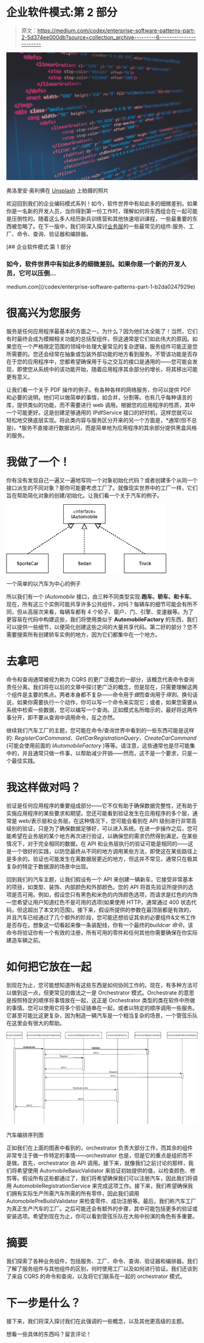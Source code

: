 # 企业软件模式:第 2 部分

> 原文：<https://medium.com/codex/enterprise-software-patterns-part-2-5d374ee000db?source=collection_archive---------6----------------------->

![](img/6ac31eb45c57ce7ae86640e69e733cc4.png)

弗洛里安·奥利佛在 [Unsplash](https://unsplash.com?utm_source=medium&utm_medium=referral) 上拍摄的照片

欢迎回到我们的企业编码模式系列！如今，软件世界中有如此多的细微差别。如果你是一名新的开发人员，当你得到第一份工作时，理解如何将东西组合在一起可能是压倒性的。随着这么多人经历新兵训练营和其他快速培训课程，一些最重要的东西被忽略了。在下一版中，我们将深入探讨[业务层](/codex/enterprise-software-patterns-part-1-b2da0247929e)的一些最常见的组件:服务、工厂、命令、查询、验证器和编排器。

[](/codex/enterprise-software-patterns-part-1-b2da0247929e) [## 企业软件模式:第 1 部分

### 如今，软件世界中有如此多的细微差别。如果你是一个新的开发人员，它可以压倒…

medium.com](/codex/enterprise-software-patterns-part-1-b2da0247929e) 

# 很高兴为您服务

服务是任何应用程序最基本的方面之一。为什么？因为他们太全能了！当然，它们有时最终会成为模糊相关功能的总括型组件，但这通常是它们如此伟大的原因。如果您在一个严格限定范围的领域中处理大量常见的复杂逻辑，服务组件可能正是您所需要的。您还会经常在抽象或包装外部功能的地方看到服务。不管该功能是否存在于您的应用程序中，您都希望确保用于与之交互的接口是通用的——您可能会发现，即使您从系统中的该功能开始，随着应用程序其余部分的增长，将其移出可能更有意义。

让我们看一个关于 PDF 操作的例子。有各种各样的网络服务，你可以提供 PDF 和必要的说明，他们可以做简单的事情，如合并，分割等。也有几乎每种语言的库，提供类似的功能，而不需要进行 web 调用。根据您的应用程序的性质，其中一个可能更好。这是创建足够通用的 IPdfService 接口的好时机，这样您就可以轻松地交换底层实现。将此类内容与服务区分开来的另一个方面是，*通常(但不总是)，*服务不直接进行数据访问，而是简单地为应用程序的其余部分提供黑盒风格的服务。

# 我做了一个！

你有没有发现自己一遍又一遍地写同一个对象初始化代码？或者创建多个从同一个接口派生的不同对象？那你可能要考虑工厂了。就像现实世界中的工厂一样，它们旨在帮助简化对象的创建/初始化。让我们看一个关于汽车的例子。

![](img/edb8ffcfb359c796e3c565890f2a6464.png)

一个简单的以汽车为中心的例子

所以我们有一个 *IAutomobile* 接口，由三种不同类型实现:**跑车、轿车、**和**卡车**。现在，所有这三个实例可能共享许多公共组件，对吗？每辆车的细节可能会有所不同，但从高层次来看，每辆车都有 4 个轮子、窗户、门、引擎、变速器等。为了更容易在代码中构建这些，我们将使用类似于 **AutomobileFactory** 的东西，我们可以提供一些细节，以便简化创建这些之间的大量共享代码。第二好的部分？您不需要搜索所有创建轿车实例的地方，因为它们都集中在一个地方。

# 去拿吧

命令和查询通常被视为称为 CQRS 的更广泛概念的一部分，该概念代表命令查询责任分离。我们将在以后的文章中探讨更广泛的概念，但是现在，只需要理解这两个组件是主要的焦点。两者本身都不复杂——命令用于*做*而查询用于*得到*。换句话说，如果你需要执行一个动作，你可以写一个命令来实现它；或者，如果您需要从系统中检索一些数据，您可以编写一个查询。正如模式名所暗示的，最好将这两件事分开，即不要从查询中调用命令，反之亦然。

继续我们汽车工厂的主题，您可能在命令/查询世界中看到的一些东西可能是这样的: *RegisterCarCommand、GetCarRegistrationQuery、CreateCarCommand* (可能会使用前面的 *IAutomobileFactory* )等等。请注意，这些通常也是尽可能集中的，并且通常只做一件事，以帮助减少开销——然而，这不是一个要求，只是一个最佳实践。

# 我这样做对吗？

验证是任何应用程序的重要组成部分——它不仅有助于确保数据完整性，还有助于实施应用程序的某些要求和期望。您还可能看到验证发生在应用程序的多个层，通常是 web/表示层和业务层。在这种情况下，您可能会看到在 API 级别进行非常高级别的验证，只是为了确保数据足够好，可以进入系统。在进一步操作之后，您可能希望在业务层的某个地方再次进行验证，以确保您的需求仍然得到满足。在某些情况下，对于完全相同的数据，在 API 和业务层执行的验证可能是相同的——这是一个很好的实践，以防您最终从不同的地方调用某些方法，即使这在某些路径上是多余的。验证也可能发生在离数据层更近的地方，但这并不常见，通常只在极其复杂的特定于数据源的场景中出现。

回到我们的汽车主题，让我们假设有一个 API 来创建一辆新车，它接受非常基本的项目，如类型、装饰、内部颜色和外部颜色。您的 API 将首先验证所提供的选项是否可用。例如，假设您只有黑色和米色的内饰颜色选项，而请求是红色的内饰—您希望让用户知道红色不是可用的选项(如果使用 HTTP，通常通过 400 状态代码，但这超出了本文的范围)。接下来，假设所提供的参数在最顶层都是有效的，并且汽车已经通过了几个额外的阶段，您可能还想验证其余的必要组件&文书工作是否存在。想象这一切看起来像一条装配线，你有一个最终的*buildcar 命令*，该命令将验证你有一个有效的注册，所有可用的零件和任何其他你需要确保在你实际建造车辆之前。

# 如何把它放在一起

到现在为止，您可能想知道所有这些东西是如何协同工作的。现在，有多种方法可以做到这一点，但更常见的做法之一是 Orchestrator 模式。Orchestrate 的意思是按照特定的顺序将事情放在一起，这正是 Orchestrator 类型的类在软件中所做的事情。您可以使用它将多个验证链串在一起，或者以特定的顺序调用一些服务。它甚至可能比这更复杂，因为制造一辆汽车是一个相当复杂的场景，一个管弦乐队在这里会有很大的帮助。

![](img/09331e6e7554e56ac9b5e301a65e1ca7.png)

汽车编排序列图

正如我们在上面的图表中看到的，orchestrator 负责大部分工作，而其余的组件非常专注于做一件特定的事情——orchestrator 也是，但是它的重点是组织而不是做。首先，orchestrator 由 API 调用。接下来，就像我们之前讨论的那样，我们将希望使用 AutomobileBasicValidator 来验证初始提供的值，以检查颜色、修剪等。假设所有这些都通过了，我们将希望确保我们可以注册汽车，因此我们将调用 AutomobileRegistrationService 来完成这项工作。接下来，我们希望确保我们拥有实际生产所需汽车所需的所有零件，因此我们调用 AutomobilePreBuildValidator 来检查零件、成功注册等。最后，我们称汽车工厂为真正生产汽车的工厂。之后可能还会有额外的步骤，其中可能包括更多的验证或安装选项。希望到现在为止，你可以看到管弦乐队在大局中扮演的角色有多重要。

# 摘要

我们探索了各种业务组件，包括服务、工厂、命令、查询、验证器和编排器。我们了解了服务组件与其他组件的区别，何时使用工厂以及如何进行验证。我们还谈到了来自 CQRS 的命令和查询，以及将它们联系在一起的 orchestrator 模式。

# 下一步是什么？

接下来，我们将深入探讨我们在此强调的一些概念，以及其他更高级的主题。

想看一些具体的东西吗？留言评论！